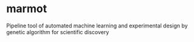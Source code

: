 # marmot
Pipeline tool of automated machine learning and experimental design by genetic algorithm for scientific discovery
